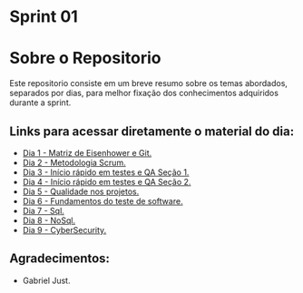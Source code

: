 # Sprint 01 


# Sobre o Repositorio

Este repositorio consiste em um breve resumo sobre os temas abordados, separados por dias, para melhor 
fixação dos conhecimentos adquiridos durante a sprint.

## Links para acessar diretamente o material do dia:
- [Dia 1 - Matriz de Eisenhower e Git.](Dia_01.md)
- [Dia 2 - Metodologia Scrum.](Dia_02.md)
- [Dia 3 - Início rápido em testes e QA  Seção 1.](Dia_03.md)
- [Dia 4 - Início rápido em testes e QA  Seção 2.](Dia_04.md)
- [Dia 5 - Qualidade nos projetos.](Dia_05.md)
- [Dia 6 - Fundamentos do teste de software.](Dia_06.md)
- [Dia 7 - Sql.](Dia_07.md)
- [Dia 8 - NoSql.](Dia_08.md)
- [Dia 9 - CyberSecurity.](Dia_09.md)

## Agradecimentos:
- Gabriel Just.



